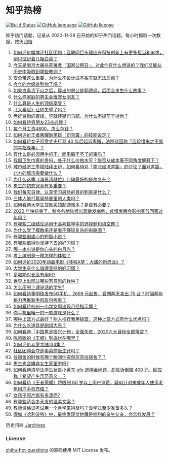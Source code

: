 # 知乎热榜
[![Build Status](https://github.com/ToWeLong/zhihu-hot-questions/workflows/CI/badge.svg)](https://github.com/ToWeLong/zhihu-hot-questions/actions)
[![GitHub language](https://img.shields.io/badge/language-golang-orange.svg)](https://golang.org/)
[![GitHub license](https://img.shields.io/github/license/ToWeLong/zhihu-hot-questions)](https://github.com/ToWeLong/zhihu-hot-questions/blob/main/LICENSE)

知乎热门话题，记录从 2020-11-29 日开始的知乎热门话题。每小时抓取一次数据，按天[归档](./archives)

<!-- BEGIN -->

1. [如何评价媒体评社区团购：互联网巨头理应在科技创新上有更多担当和追求，别只惦记着几捆白菜？](https://www.zhihu.com/question/434417447)
1. [今天是南京大屠杀死难者「国家公祭日」，对此你有什么想说的？我们又能从历史中吸取到哪些教训？](https://www.zhihu.com/question/434587937)
1. [安全带这么重要，为什么不设计成不系车就无法启动？](https://www.zhihu.com/question/30162877)
1. [今年的六级难到你了吗？](https://www.zhihu.com/question/434520166)
1. [如果白素贞下山之后，算出的恩公是郭德纲，后面会发生什么故事？](https://www.zhihu.com/question/432038058)
1. [什么样家庭的男生会很宠女朋友？](https://www.zhihu.com/question/313152078)
1. [什么算是人生的顶级享受？](https://www.zhihu.com/question/56328597)
1. [《大秦赋》让你失望了吗？](https://www.zhihu.com/question/433283289)
1. [老奸巨猾的曹操，早就怀疑司马懿，为什么不提前干掉他？](https://www.zhihu.com/question/427132978)
1. [如何看待男朋友23点必睡 ?](https://www.zhihu.com/question/365619051)
1. [每个月工资4800，怎么存钱？](https://www.zhihu.com/question/433122058)
1. [如何评价王者荣耀新英雄「司空震」的技能设定？](https://www.zhihu.com/question/434389291)
1. [如何看待女子忍受丈夫打骂 40 年后起诉离婚，法院驳回称「应珍惜来之不易的幸福晚年」？](https://www.zhihu.com/question/434543281)
1. [有什么是必须用手机干，而电脑干不了的事吗？](https://www.zhihu.com/question/433696129)
1. [我国卫生巾真的贵吗，处于什么价格水平？能否从成本等不同角度解释下？](https://www.zhihu.com/question/418037409)
1. [城市经济三季报陆续出炉，如何看待对「南北经济差距」的讨论？面对差距，北方的城市需要做什么？](https://www.zhihu.com/question/434197542)
1. [为什么这季《演员请就位》口碑最好的是尔冬升？](https://www.zhihu.com/question/433301396)
1. [男生的初恋究竟有多重要？](https://www.zhihu.com/question/284422641)
1. [我们每天自律、认真学习最终的目的到底是什么？](https://www.zhihu.com/question/341125873)
1. [三体人能打赢奥特曼里的人类吗？](https://www.zhihu.com/question/431673739)
1. [如何看待大学生贷款买顶配游戏本？是否有必要？](https://www.zhihu.com/question/434145656)
1. [2020 年快结束了，秋冬各地陆续出现散发病例，疫情发展会影响春节回家过年吗？](https://www.zhihu.com/question/434611425)
1. [有哪些二级结论适用于高考数学中的选择题和填空题？](https://www.zhihu.com/question/321322940)
1. [为什么学了模数电还是看不懂较复杂的电路图？](https://www.zhihu.com/question/432824969)
1. [有哪些很虐心的短篇小说？](https://www.zhihu.com/question/386856669)
1. [有哪些值得你坚持下去的好习惯？](https://www.zhihu.com/question/418265751)
1. [哪一本小说是你心头的白月光？](https://www.zhihu.com/question/370641581)
1. [考上编制是一种怎样的体验？](https://www.zhihu.com/question/64229374)
1. [如何评价2020年动画电影《哆啦A梦：大雄的新恐龙》？](https://www.zhihu.com/question/336041197)
1. [大学生有什么值得坚持的好习惯？](https://www.zhihu.com/question/418051943)
1. [多喝奶对长高有用吗?](https://www.zhihu.com/question/426002620)
1. [世界上出现过哪些有意思的兵种？](https://www.zhihu.com/question/419256945)
1. [怎么压制上课说话的学生?](https://www.zhihu.com/question/422882343)
1. [如何看待董明珠发布5G手机，2699 元起售，官网两天卖出 75 台？时隔两年格力再推新手机有何考量？](https://www.zhihu.com/question/434021475)
1. [如何看待杭州一小学女厕出现月经指示牌？](https://www.zhihu.com/question/434355875)
1. [你手机里唯一的一款游戏是什么？](https://www.zhihu.com/question/430068341)
1. [哪种上篮方式最好？别人推荐我用舔篮，这种上篮方式有什么优点吗？](https://www.zhihu.com/question/425287688)
1. [为什么吃道具是剧组大忌？](https://www.zhihu.com/question/47907880)
1. [如何看待「中国男足振兴计划」全面失败，2020六大目标全部落空？](https://www.zhihu.com/question/434286196)
1. [陈凯歌的《无极》到底烂在哪里？](https://www.zhihu.com/question/20702665)
1. [如何评价斗罗大陆134集？](https://www.zhihu.com/question/433566197)
1. [社区团购会夺走卖菜商贩生计吗？](https://www.zhihu.com/question/432629894)
1. [住宿舍的时候有哪个瞬间你突然厌恶住宿舍了？](https://www.zhihu.com/question/278887939)
1. [男生也会嫌弃女生家里穷吗?](https://www.zhihu.com/question/372689929)
1. [如何看待清华法学生状告小黄车 ofo 退押金问题，却败诉倒赔 400 元，回应称「希望产生示范意义」？](https://www.zhihu.com/question/434207689)
1. [如何看待《王者荣耀》将限制 60 岁以上用户消费，疑似针对未成年人使用老年用户手机充值？](https://www.zhihu.com/question/434375221)
1. [女孩子照片能有多漂亮?](https://www.zhihu.com/question/326533306)
1. [有哪些适合冬天发的温柔文案？](https://www.zhihu.com/question/428926458)
1. [教师资格证考试用一个月学来得及吗？没学过至少准备多久？](https://www.zhihu.com/question/412569772)
1. [假如《哈利波特》中，最终发现伏地魔是哈利的亲生父亲，会怎样发展？](https://www.zhihu.com/question/433010436)

<!-- END -->

历史归档 [./archives](./archives)


### License
[zhihu-hot-questions](https://github.com/towelong/zhihu-hot-questions) 的源码使用 MIT License 发布。